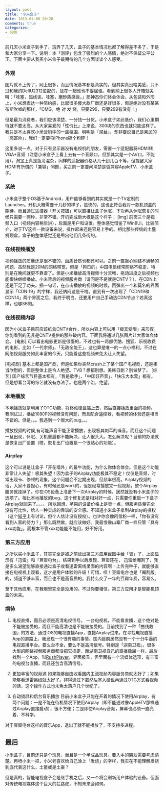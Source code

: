 ```yaml
---
layout: post
title: "小米盒子"
date: 2013-04-06 20:28
comments: true
categories: 
- 玩物
---
```

前几天小米盒子到手了，玩弄了几天，盒子的基本情况也都了解得差不多了，于是和大家分享一下。说明：本「测评」包含了强烈的个人感情，绝对不保证公平公正。下面主要从我买小米盒子最期待的几个方面谈谈个人感受。

### 外观 
图片就不上传了，网上很多，而且情况基本都是真实的。但其实真没啥美感，只不过和我的DellU2312蛮配的，放在一起谁也不委屈谁。看到网上很多人开箱就尖叫：「哇塞，弧线诶。哇塞，磨砂质感诶。」那神态你们体会体会。从包装和外形上，小米想表达一种简约感，比起很多傻大款厂商还是好很多，但是绝对没有某某布斯吹嘘的那样，「OMG，绝  对  发  烧，只要299，只要299有没有！」

但是最为消费者，我们应该清楚，一分钱一分货。小米盒子如此低价，我们心里期待就不要太高。从大家喜爱的「性价比」上来说，300块的东西也就只能这样了。我只是不太喜欢小米营销中的一些氛围，明明是「屌丝」，却非要说自己是亲民的「高富帅」，我们一定要将iPhone砸个粉碎！

这里多说一点，对于只有显示器没有电视机的朋友，需要一个适配器将HDMI转VGA+音频（注意小米盒子上看上去有一个音频口，但那其实是一个AV口，不能用）。淘宝上真是鱼龙混杂，同样的适配器价格从几十到几百不等，但提醒大家HDMI有所谓的「兼容」问题，买之前一定要问清楚是否兼容AppleTV、小米盒子。

### 系统
小米盒子整个OS基于Android，用户能够看到的其实就是一个TV定制的Launcher。开机大概需要十几秒的样子，蛮快的，这也正符合我对一款机顶盒的期待。而且通过遥控器「开关按钮」可以直接让盒子休眠，下次再从休眠恢复的时候只需要一两秒，非常不错。开机完成后大概是这个样子：
[img]
前面三个是视频入口（视频内容稍后讲），后面是用户和设置。整体感觉借鉴了Win8UI，比较简介，对于TV这样一款设备来说，操作起来还是容易上手的。相比那些传统的土鳖机顶盒，盒子的整体感觉还是甩出他们几条街的。

### 在线视频播放
视频播放的质量还是很不错的，画质音质也都还可以。之前一直担心网络不通畅的问题，虽然我是20M的网络带宽，但是「狗日的」中国电信经常网络不稳定，特别是在晚间就更不靠谱了。但是小米播放高清视频十分流畅，拖动进度之后视频也能很快继续播放。小米背后的视频服务商（请问是不是就是CNTV？），在CDN上还是下足了功夫。插一句话，在点击播放的视频的时候，回弹出一个和莫名的界面显示「CDN 19」的字样，我还纳闷这是干啥。直到有一次出现了「CDN19和CDN14」两个界面之后，我终于明白。还要用户自己手动选CDN节点？若真这样，也够SB的。

### 在线视频内容
因为小米盒子目前应该纸盒CNTV合作，所以内容上可以用「极其受限」来形容，你能看到的无非是CNTV提供的那些破内容。下面我将通过几张图片让大家体会体会。
[电影]
可以看出电影更新是很慢的，不过也有一两部优酷、搜狐、乐视收费的电影，比如「一代宗师」、「无敌全能王」，这也算是唯一的一点小福利。不过在网络视频服务如此丰富的今天，只能看这些视频未免太让人失望。

[电视剧]
基本上都是国产剧，但是如果你突然crush上了某个国产电视剧，还是相当欣慰的，但是整体上是令人绝望。TVB？想都别想。美韩日剧？别做梦了。
[综艺]
国产综艺节目基本都有，「我是歌手」、「中国好声音」、「快乐大本营」都有。但是想看台湾的综艺就没有办法了。也是两个治，绝望。

### 本地播放
本地播放就是利用了OTG功能，将移动硬盘插上去，然后直接播放里面的视频。我测试过，播放1080P的视频没有问题，而且配合遥控器，看视频的体验还是相当不错的。但是。。。我遇到一个很大的bug。。。

播放视频的时候,有可能声音不能正常播放，出现极其刺耳的噪音。而且这个问题一旦出现，休眠、关机重启都不能解决，让人很头大。怎么解决呢？目前的办法就是恢复出厂设置（嗯，恢复出厂设置是一个很贴心的功能）。

### Airplay
这个可以说是让盒子「开花墙外」的最牛功能，为什么你体会体会。但是这个功能非常让人失望！极其失望！因为盒子的Airplay功能极其不稳定！仅仅是音频，时常出现卡、停顿的现象，这个问题会不定期出现，但频率很高。Airplay视频的话，大家不要担心，有时候还是work的，但是经常播放完一段视频，整个Airplay服务就挂掉了。你在iOS设备上准备下一次Airplay的时候，居然就没有小米盒子的选项了。相比本地播放的bug，这个修复还是相对好一点，只需要你重启一下盒子Airplay就回来了。。。。
所以回想，苹果的设备价格上是贵一点，但服务质量完全没有可比性，给人一种实成的靠谱的安全感。不知道小米盒子拿到Airplay的授权（这个[知乎](http://www.zhihu.com/question/20596818?rf=20597503)上有讨论，但个人估计没有授权）。也许你会像阿信粉一样，「你有没有看到人家的努力？」那么既然做，就应该做好。我最恨像山寨厂商一样只管「具有xxx功能」，而根本不管xxx功能能不能用，好不好用。

### 第三方应用
之所以买小米盒子，其实完全是被之前放出第三方应用截图中给「骗」了，上面显示有「迅雷」和「豆瓣电台」。结果到手以后发现，豆瓣还在， 迅雷给阉割了，我是多么渴望能够直接通过盒子收看迅雷离线里面的内容啊！上传完种子，就能够直接在电视机上观看，这才是用户体验的升级！可惜，哎！豆瓣电台也是「阉割版」的，频道不够丰富，而且也不是高音质的。我特么交了一年的豆瓣年费，容易么。

至于其他应用，在我眼里完全是没用的。不过你要相信，第三方应用才是智能机顶盒的未来。

### 期待

1. 电视直播，而且必须是高清电视信号。
一台电视机，不能看直播，这个绝对是不能被接受的，而且不能高清也是不能被接受的。目前找到了一种「曲线救国」的方法，通过iOS的电视直播App，直接Airplay过来。在寻找电视直播App的道路上，我发现一个很有趣的事情。国内目前居然没有一个十分牛逼的电视直播平台。要么台不全，要么不是高清信号。特别是「湖南卫视」，很多大型的网络视频服务商都没把它搞定，而湖南卫视自己的直播像屎一样。最后找到一个App，叫[RushPlayer](https://itunes.apple.com/cn/app/rushplayer-lite/id510637358?mt=8)，界面极丑，但里面有一个流媒体选项，有丰富的电视台直播，而且还包含高清信号。

2. 更加丰富的视频源
如果能够自由收看国内主流视频内容服务商就太好了；如果能够看迅雷离线就太好了。非得通过下载然后塞入硬盘再通过OTG方式看视频的话，这个操作方式也未免太落户几个世纪了。

3. 自动锁屏和后台音乐播放
目前小米盒子只能在开着的情况下使用Airplay，有两个问题：一是不能在待机情况下使用Airplay（即不能通过像AppleTV那样通过Airplay直接启动），很不方便；二是即使Airplay音频，屏幕也必须一直亮着，不科学。

对于豆瓣电台这样的音乐App，退出了就不能播放了，不支持多进程。

## 最后
小米盒子，目前还只是个玩具，而且是一个半成品玩具。要入手的朋友需要考虑清楚。再喷小米一把，小米老喜欢给自己涂上「发烧」的字样，我实在不能理解发烧到底代表这什么，土鳖或是土豪？

但是真的，智能电视盒子会是继手机之后，又一个将会刷新用户体验的设备。但面对传统电视媒体这个巨大的拦路虎，不知未来会如何。
